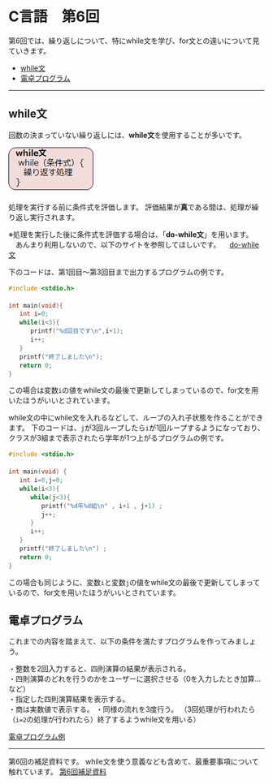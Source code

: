 # C言語　第6回　
第6回では、繰り返しについて、特にwhile文を学び、for文との違いについて見ていきます。  
     
  - [while文](#while文)  
  - [電卓プログラム](#電卓プログラム)
  -----------------------------
## while文  
回数の決まっていない繰り返しには、**while文**を使用することが多いです。  

![](./img/pc_06_1.png)

処理を実行する前に条件式を評価します。
評価結果が**真**である間は、処理が繰り返し実行されます。

※処理を実行した後に条件式を評価する場合は、「**do-while文**」を用います。
　あんまり利用しないので、以下のサイトを参照してほしいです。
　[do-while文](https://bit.ly/3aGthhO)     

 下のコードは、第1回目～第3回目まで出力するプログラムの例です。  
``` C
#include <stdio.h>

int main(void){
   int i=0;
   while(i<3){
      printf("%d回目です\n",i+1);
      i++;
   }
   printf("終了しました\n");
   return 0;
}
```
この場合は変数`i`の値をwhile文の最後で更新してしまっているので、for文を用いたほうがいいとされています。

while文の中にwhile文を入れるなどして、ループの入れ子状態を作ることができます。
下のコードは、`j`が3回ループしたら`i`が1回ループするようになっており、
クラスが3組まで表示されたら学年が1つ上がるプログラムの例です。
``` C
#include <stdio.h>

int main(void) {
   int i=0,j=0;
   while(i<3){
      while(j<3){
         printf("%d年%d組\n" , i+1 , j+1) ;
         j++;
      }
      i++;
   }
   printf("終了しました\n") ;
   return 0;
}	
```
この場合も同じように、変数`i`と変数`j`の値をwhile文の最後で更新してしまっているので、for文を用いたほうがいいとされています。

## 電卓プログラム
これまでの内容を踏まえて、以下の条件を満たすプログラムを作ってみましょう。  

・整数を2回入力すると、四則演算の結果が表示される。  
・四則演算のどれを行うのかをユーザーに選択させる（0を入力したとき加算… など）  
・指定した四則演算結果を表示する。  
・商は実数値で表示する。
・同様の流れを3度行う。
（3回処理が行われたら（`i=2`の処理が行われたら）終了するようwhile文を用いる）

[電卓プログラム例](pc_code_06_01.md)

-----------------------------------
  第6回の補足資料です。
 while文を使う意義なども含めて、最重要事項について触れています。
  [第6回補足資料](pc_06+.md) 
